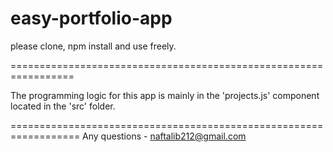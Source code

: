 # easy-portfolio-app

please clone, npm install and use freely.

=================================================================
                                              

The programming logic for this app is mainly in the 'projects.js' component located in the 'src' folder.

==================================================================
Any questions - naftalib212@gmail.com
